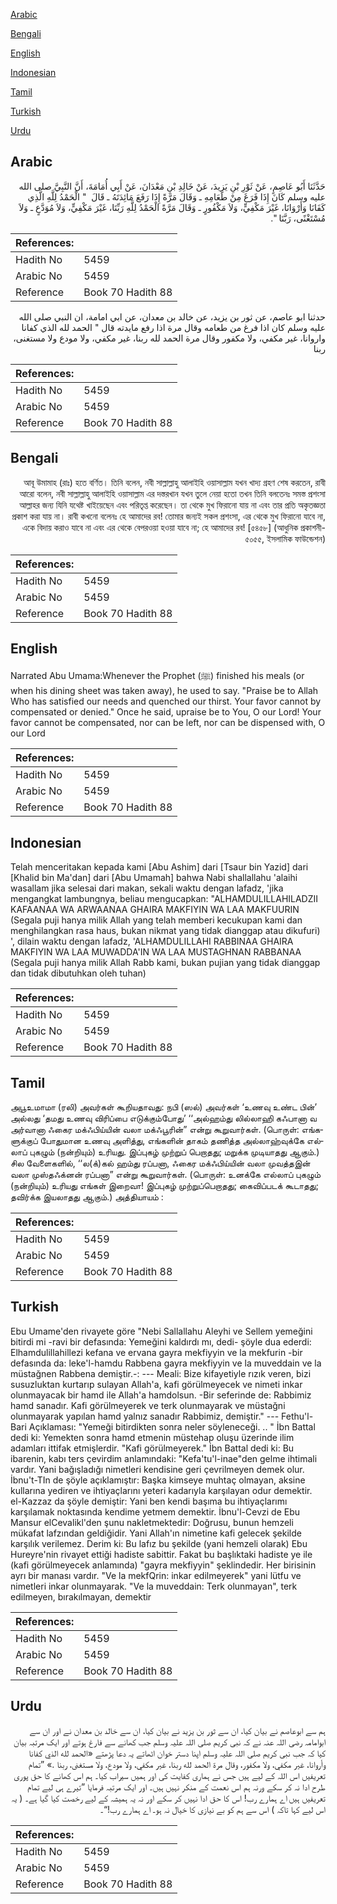 [Arabic](#arabic)

[Bengali](#bengali)

[English](#english)

[Indonesian](#indonesian)

[Tamil](#tamil)

[Turkish](#turkish)

[Urdu](#urdu)

## Arabic


<div dir="rtl" lang="ar" style={{fontSize:'larger',backgroundColor:'#f8f9fa',padding:20}}>
حَدَّثَنَا أَبُو عَاصِمٍ، عَنْ ثَوْرِ بْنِ يَزِيدَ، عَنْ خَالِدِ بْنِ مَعْدَانَ، عَنْ أَبِي أُمَامَةَ، أَنَّ النَّبِيَّ صلى الله عليه وسلم كَانَ إِذَا فَرَغَ مِنْ طَعَامِهِ ـ وَقَالَ مَرَّةً إِذَا رَفَعَ مَائِدَتَهُ ـ قَالَ ‏ "‏ الْحَمْدُ لِلَّهِ الَّذِي كَفَانَا وَأَرْوَانَا، غَيْرَ مَكْفِيٍّ، وَلاَ مَكْفُورٍ ـ وَقَالَ مَرَّةً الْحَمْدُ لِلَّهِ رَبِّنَا، غَيْرَ مَكْفِيٍّ، وَلاَ مُوَدَّعٍ ـ وَلاَ مُسْتَغْنًى، رَبَّنَا ‏"‏‏.‏
</div>
<div style={{backgroundColor:'#f8f9fa',padding:20, marginBottom: 10}}><table> <thead> <tr> <th>References:</th> <th></th> </tr> </thead> <tbody><tr><td>Hadith No</td><td>5459</td></tr><tr><td>Arabic No</td><td>5459</td></tr><tr><td>Reference</td><td>Book 70 Hadith 88</td></tr></tbody></table></div>


<div dir="rtl" lang="ar" style={{fontSize:'larger',backgroundColor:'#f8f9fa',padding:20}}>
حدثنا ابو عاصم، عن ثور بن يزيد، عن خالد بن معدان، عن ابي امامة، ان النبي صلى الله عليه وسلم كان اذا فرغ من طعامه وقال مرة اذا رفع مايدته قال " الحمد لله الذي كفانا واروانا، غير مكفي، ولا مكفور وقال مرة الحمد لله ربنا، غير مكفي، ولا مودع ولا مستغنى، ربنا
</div>
<div style={{backgroundColor:'#f8f9fa',padding:20, marginBottom: 10}}><table> <thead> <tr> <th>References:</th> <th></th> </tr> </thead> <tbody><tr><td>Hadith No</td><td>5459</td></tr><tr><td>Arabic No</td><td>5459</td></tr><tr><td>Reference</td><td>Book 70 Hadith 88</td></tr></tbody></table></div>

## Bengali


<div dir="rtl" lang="bn" style={{fontSize:'larger',backgroundColor:'#f8f9fa',padding:20}}>
আবূ উমামাহ (রাঃ) হতে বর্ণিত। তিনি বলেন, নবী সাল্লাল্লাহু আলাইহি ওয়াসাল্লাম যখন খাদ্য গ্রহণ শেষ করতেন, রাবী আরো বলেন, নবী সাল্লাল্লাহু আলাইহি ওয়াসাল্লাম এর দস্তরখান যখন তুলে নেয়া হতো তখন তিনি বলতেনঃ সমস্ত প্রশংসা আল্লাহর জন্য যিনি যথেষ্ট খাইয়েছেন এবং পরিতৃপ্ত করেছেন। তা থেকে মুখ ফিরানো যায় না এবং তার প্রতি অকৃতজ্ঞতা প্রকাশ করা যায় না। রাবী কখনো বলেনঃ হে আমাদের রব! তোমার জন্যই সকল প্রশংসা, এর থেকে মুখ ফিরানো যাবে না, একে বিদায় করাও যাবে না এবং এর থেকে বেপরওয়া হওয়া যাবে না; হে আমাদের রব! [৫৪৫৮] (আধুনিক প্রকাশনী- ৫০৫৫, ইসলামিক ফাউন্ডেশন)
</div>
<div style={{backgroundColor:'#f8f9fa',padding:20, marginBottom: 10}}><table> <thead> <tr> <th>References:</th> <th></th> </tr> </thead> <tbody><tr><td>Hadith No</td><td>5459</td></tr><tr><td>Arabic No</td><td>5459</td></tr><tr><td>Reference</td><td>Book 70 Hadith 88</td></tr></tbody></table></div>

## English


<div dir="ltr" lang="en" style={{fontSize:'larger',backgroundColor:'#f8f9fa',padding:20}}>
Narrated Abu Umama:Whenever the Prophet (ﷺ) finished his meals (or when his dining sheet was taken away), he used to say. "Praise be to Allah Who has satisfied our needs and quenched our thirst. Your favor cannot by compensated or denied." Once he said, upraise be to You, O our Lord! Your favor cannot be compensated, nor can be left, nor can be dispensed with, O our Lord
</div>
<div style={{backgroundColor:'#f8f9fa',padding:20, marginBottom: 10}}><table> <thead> <tr> <th>References:</th> <th></th> </tr> </thead> <tbody><tr><td>Hadith No</td><td>5459</td></tr><tr><td>Arabic No</td><td>5459</td></tr><tr><td>Reference</td><td>Book 70 Hadith 88</td></tr></tbody></table></div>

## Indonesian


<div dir="ltr" lang="id" style={{fontSize:'larger',backgroundColor:'#f8f9fa',padding:20}}>
Telah menceritakan kepada kami [Abu Ashim] dari [Tsaur bin Yazid] dari [Khalid bin Ma'dan] dari [Abu Umamah] bahwa Nabi shallallahu 'alaihi wasallam jika selesai dari makan, sekali waktu dengan lafadz, 'jika mengangkat lambungnya, beliau mengucapkan: "ALHAMDULILLAHILADZII KAFAANAA WA ARWAANAA GHAIRA MAKFIYIN WA LAA MAKFUURIN (Segala puji hanya milik Allah yang telah memberi kecukupan kami dan menghilangkan rasa haus, bukan nikmat yang tidak dianggap atau dikufuri) ', dilain waktu dengan lafadz, 'ALHAMDULILLAHI RABBINAA GHAIRA MAKFIYIN WA LAA MUWADDA'IN WA LAA MUSTAGHNAN RABBANAA (Segala puji hanya milik Allah Rabb kami, bukan pujian yang tidak dianggap dan tidak dibutuhkan oleh tuhan)
</div>
<div style={{backgroundColor:'#f8f9fa',padding:20, marginBottom: 10}}><table> <thead> <tr> <th>References:</th> <th></th> </tr> </thead> <tbody><tr><td>Hadith No</td><td>5459</td></tr><tr><td>Arabic No</td><td>5459</td></tr><tr><td>Reference</td><td>Book 70 Hadith 88</td></tr></tbody></table></div>

## Tamil


<div dir="ltr" lang="ta" style={{fontSize:'larger',backgroundColor:'#f8f9fa',padding:20}}>
அபூஉமாமா (ரலி) அவர்கள் கூறியதாவது: நபி (ஸல்) அவர்கள் ‘உணவு உண்ட பின்’ அல்லது ‘தமது உணவு விரிப்பை எடுக்கும்போது’ ‘‘அல்ஹம்து லில்லாஹி கஃபானா வ அர்வானா ஃகைர மக்ஃபிய்யின் வலா மக்ஃபூரின்” என்று கூறுவார்கள். (பொருள்: எங்களுக்குப் போதுமான உணவு அளித்து, எங்களின் தாகம் தணித்த அல்லாஹ்வுக்கே எல்லாப் புகழும் (நன்றியும்) உரியது. இப்புகழ் முற்றுப் பெறாதது; மறுக்க முடியாதது ஆகும்.) சில வேளைகளில், ‘‘ல(க்)கல் ஹம்து ரப்பனா, ஃகைர மக்ஃபிய்யின் வலா முவத்தஇன் வலா முஸ்தஃக்னன் ரப்பனா” என்று கூறுவார்கள். (பொருள்: உனக்கே எல்லாப் புகழும் (நன்றியும்) உரியது எங்கள் இறைவா! இப்புகழ் முற்றுப்பெறாதது; கைவிப்படக் கூடாதது; தவிர்க்க இயலாதது ஆகும்.) அத்தியாயம் :
</div>
<div style={{backgroundColor:'#f8f9fa',padding:20, marginBottom: 10}}><table> <thead> <tr> <th>References:</th> <th></th> </tr> </thead> <tbody><tr><td>Hadith No</td><td>5459</td></tr><tr><td>Arabic No</td><td>5459</td></tr><tr><td>Reference</td><td>Book 70 Hadith 88</td></tr></tbody></table></div>

## Turkish


<div dir="ltr" lang="tr" style={{fontSize:'larger',backgroundColor:'#f8f9fa',padding:20}}>
Ebu Umame'den rivayete göre "Nebi Sallallahu Aleyhi ve Sellem yemeğini bitirdi mi -ravi bir defasında: Yemeğini kaldırdı mı, dedi- şöyle dua ederdi: Elhamdulillahillezi kefana ve ervana gayra mekfiyyin ve la mekfurin -bir defasında da: leke'l-hamdu Rabbena gayra mekfiyyin ve la muveddain ve la müstağnen Rabbena demiştir.-: --- Meali: Bize kifayetiyle rızık veren, bizi susuzluktan kurtarıp sulayan Allah'a, kafi görülmeyecek ve nimeti inkar olunmayacak bir hamd ile Allah'a hamdolsun. -Bir seferinde de: Rabbimiz hamd sanadır. Kafi görülmeyerek ve terk olunmayarak ve müstağni olunmayarak yapılan hamd yalnız sanadır Rabbimiz, demiştir." --- Fethu'l-Bari Açıklaması: "Yemeği bitirdikten sonra neler söyleneceği. .. " İbn Battal dedi ki: Yemekten sonra hamd etmenin müstehap oluşu üzerinde ilim adamları ittifak etmişlerdir. "Kafi görülmeyerek." İbn Battal dedi ki: Bu ibarenin, kabı ters çevirdim anlamındaki: "Kefa'tu'l-inae"den gelme ihtimali vardır. Yani bağışladığı nimetleri kendisine geri çevrilmeyen demek olur. İbnu't-TIn de şöyle açıklamıştır: Başka kimseye muhtaç olmayan, aksine kullarına yediren ve ihtiyaçlarını yeteri kadarıyla karşılayan odur demektir. el-Kazzaz da şöyle demiştir: Yani ben kendi başıma bu ihtiyaçlarımı karşılamak noktasında kendime yetmem demektir. İbnu'l-Cevzi de Ebu Mansur elCevalikl'den şunu nakletmektedir: Doğrusu, bunun hemzeli mükafat lafzından geldiğidir. Yani Allah'ın nimetine kafi gelecek şekilde karşılık verilemez. Derim ki: Bu lafız bu şekilde (yani hemzeli olarak) Ebu Hureyre'nin rivayet ettiği hadiste sabittir. Fakat bu başlıktaki hadiste ye ile (kafi görülmeyecek anlamında) "gayra mekfiyyin" şeklindedir. Her birisinin ayrı bir manası vardır. "Ve la mekfQrin: inkar edilmeyerek" yani lütfu ve nimetleri inkar olunmayarak. "Ve la muveddain: Terk olunmayan", terk edilmeyen, bırakılmayan, demektir
</div>
<div style={{backgroundColor:'#f8f9fa',padding:20, marginBottom: 10}}><table> <thead> <tr> <th>References:</th> <th></th> </tr> </thead> <tbody><tr><td>Hadith No</td><td>5459</td></tr><tr><td>Arabic No</td><td>5459</td></tr><tr><td>Reference</td><td>Book 70 Hadith 88</td></tr></tbody></table></div>

## Urdu


<div dir="rtl" lang="ur" style={{fontSize:'larger',backgroundColor:'#f8f9fa',padding:20}}>
ہم سے ابوعاصم نے بیان کیا، ان سے ثور بن یزید نے بیان کیا، ان سے خالد بن معدان نے اور ان سے ابوامامہ رضی اللہ عنہ نے کہ نبی کریم صلی اللہ علیہ وسلم جب کھانے سے فارغ ہوتے اور ایک مرتبہ بیان کیا کہ جب نبی کریم صلی اللہ علیہ وسلم اپنا دستر خوان اٹھاتے یہ دعا پڑھتے «الحمد لله الذي كفانا وأروانا،‏‏‏‏ غير مكفي،‏‏‏‏ ‏‏‏‏ولا مكفور، وقال مرة الحمد لله ربنا،‏‏‏‏ غير مكفي،‏‏‏‏ ولا مودع، ولا مستغنى،‏‏‏‏ ربنا‏ ‏‏.‏» ”تمام تعریفیں اس اللہ کے لیے ہیں جس نے ہماری کفایت کی اور ہمیں سیراب کیا۔ ہم اس کھانے کا حق پوری طرح ادا نہ کر سکے ورنہ ہم اس نعمت کے منکر نہیں ہیں۔ اور ایک مرتبہ فرمایا ”تیرے ہی لیے تمام تعریفیں ہیں اے ہمارے رب! اس کا حق ادا نہیں کر سکے اور نہ یہ ہمیشہ کے لیے رخصت کیا گیا ہے۔ ( یہ اس لیے کہا تاکہ ) اس سے ہم کو بے نیازی کا خیال نہ ہو۔ اے ہمارے رب!“۔
</div>
<div style={{backgroundColor:'#f8f9fa',padding:20, marginBottom: 10}}><table> <thead> <tr> <th>References:</th> <th></th> </tr> </thead> <tbody><tr><td>Hadith No</td><td>5459</td></tr><tr><td>Arabic No</td><td>5459</td></tr><tr><td>Reference</td><td>Book 70 Hadith 88</td></tr></tbody></table></div>